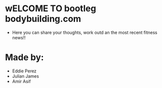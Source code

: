 # wELCOME TO bootleg bodybuilding.com

- Here you can share your thoughts, work outd an the most recent fitness news!!

# Made by:
- Eddie Perez
- Julian James
- Amir Asif
